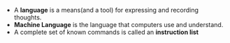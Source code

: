 - A **language** is a means(and a tool) for expressing and recording thoughts.
- **Machine Language** is the language that computers use and understand.
- A complete set of known commands is called an **instruction list**